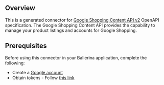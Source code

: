 ## Overview
This is a generated connector for [Google Shopping Content API v2](https://developers.google.com/shopping-content/reference/rest/v2.1) OpenAPI specification.
The Google Shopping Content API provides the capability to manage your product listings and accounts for Google Shopping.

## Prerequisites
Before using this connector in your Ballerina application, complete the following:
* Create a [Google account](https://accounts.google.com/signup)
* Obtain tokens - Follow [this link](https://developers.google.com/identity/protocols/oauth2)
